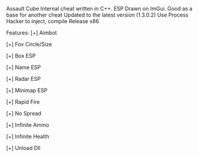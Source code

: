 Assault Cube Internal cheat written in C++.
ESP Drawn on ImGui. Good as a base for another cheat
Updated to the latest version (1.3.0.2)
Use Process Hacker to inject, compile Release x86

Features:
[+] Aimbot

[+] Fov Circle/Size

[+] Box ESP

[+] Name ESP

[+] Radar ESP

[+] Minimap ESP

[+] Rapid Fire

[+] No Spread

[+] Infinite Ammo

[+] Infinite Health

[+] Unload Dll


